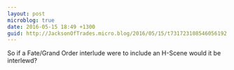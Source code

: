 ```yaml
---
layout: post
microblog: true
date: 2016-05-15 18:49 +1300
guid: http://JacksonOfTrades.micro.blog/2016/05/15/t731723108546056192.html
---
```

So if a Fate/Grand Order interlude were to include an H-Scene would it be interlewd?
